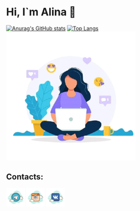# Hi, I`m Alina 👋

[![Anurag's GitHub stats](https://github-readme-stats.vercel.app/api?username=allklbssss&show_icons=true&theme=cobalt)](https://github.com/anuraghazra/github-readme-stats)
[![Top Langs](https://github-readme-stats.vercel.app/api/top-langs/?username=allklbssss&layout=compact&theme=cobalt)](https://github.com/anuraghazra/github-readme-stats)
![Header](https://github.com/allklbssss/allklbssss/blob/main/assets/777.png)

## Contacts:

[![telegram](https://github.com/allklbssss/allklbssss/blob/main/assets/t.png)](https://t.me/alllinochkaaa)
[![instagram](https://github.com/allklbssss/allklbssss/blob/main/assets/inst.png)](https://www.instagram.com/klbssss/)
[![vk](https://github.com/allklbssss/allklbssss/blob/main/assets/vk.png)](https://vk.com/klbsvvv)

